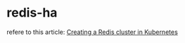 # redis-ha

refere to this article: [Creating a Redis cluster in Kubernetes](https://www.linkedin.com/pulse/creating-redis-cluster-kubernetes-shishir-khandelwal)
